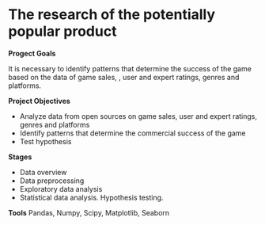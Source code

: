 # The research of the potentially popular product

**Progect Goals**

It is necessary to identify patterns that determine the success of the game based on the data of game sales, , user and expert ratings, genres and platforms. 

**Project Objectives**

- Analyze data from open sources on game sales, user and expert ratings, genres and platforms
- Identify patterns that determine the commercial success of the game
- Test hypothesis

**Stages**

- Data overview
- Data preprocessing
- Exploratory data analysis
- Statistical data analysis. Hypothesis testing.

**Tools** 
Pandas, Numpy, Scipy, Matplotlib, Seaborn 

